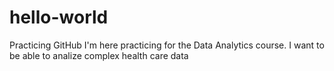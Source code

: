 # hello-world
Practicing GitHub
I'm here practicing for the Data Analytics course.  I want to be able to analize complex health care data
